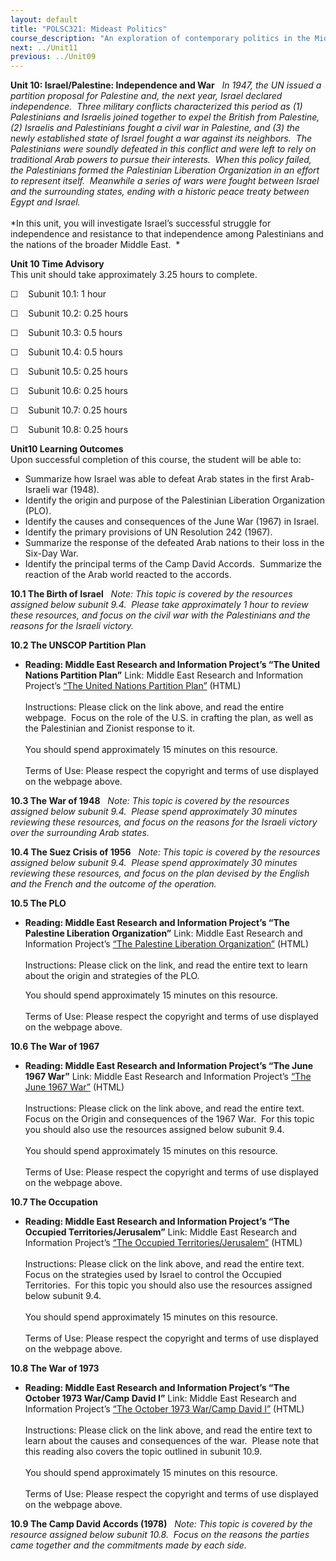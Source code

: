 ```yaml
---
layout: default
title: "POLSC321: Mideast Politics"
course_description: "An exploration of contemporary politics in the Middle East, examining the salient geographical, historical, and religious features of the area. Analyzes the role of political elites, the Arab-Israeli conflict, gender politics, and factors that have inhibited the growth of democracy."
next: ../Unit11
previous: ../Unit09
---
```

**Unit 10: Israel/Palestine: Independence and War** <span
id="10"></span> 
*In 1947, the UN issued a partition proposal for Palestine and, the next
year, Israel declared independence.  Three military conflicts
characterized this period as (1) Palestinians and Israelis joined
together to expel the British from Palestine, (2) Israelis and
Palestinians fought a civil war in Palestine, and (3) the newly
established state of Israel fought a war against its neighbors.  The
Palestinians were soundly defeated in this conflict and were left to
rely on traditional Arab powers to pursue their interests.  When this
policy failed, the Palestinians formed the Palestinian Liberation
Organization in an effort to represent itself.  Meanwhile a series of
wars were fought between Israel and the surrounding states, ending with
a historic peace treaty between Egypt and Israel.*  
    
 *In this unit, you will investigate Israel’s successful struggle for
independence and resistance to that independence among Palestinians and
the nations of the broader Middle East.  *

**Unit 10 Time Advisory**  
This unit should take approximately 3.25 hours to complete.  
  
 ☐    Subunit 10.1: 1 hour  
  
 ☐    Subunit 10.2: 0.25 hours  
  
 ☐    Subunit 10.3: 0.5 hours  
  
 ☐    Subunit 10.4: 0.5 hours  
  
 ☐    Subunit 10.5: 0.25 hours  
  
 ☐    Subunit 10.6: 0.25 hours  
  
 ☐    Subunit 10.7: 0.25 hours  
  
 ☐    Subunit 10.8: 0.25 hours

**Unit10 Learning Outcomes**  
Upon successful completion of this course, the student will be able
to:  
-   Summarize how Israel was able to defeat Arab states in the first
    Arab-Israeli war (1948).
-   Identify the origin and purpose of the Palestinian Liberation
    Organization (PLO).
-   Identify the causes and consequences of the June War (1967) in
    Israel.
-   Identify the primary provisions of UN Resolution 242 (1967).
-   Summarize the response of the defeated Arab nations to their loss in
    the Six-Day War.
-   Identify the principal terms of the Camp David Accords.  Summarize
    the reaction of the Arab world reacted to the accords.

**10.1 The Birth of Israel** <span id="10.1"></span> 
*Note: This topic is covered by the resources assigned below subunit
9.4.  Please take approximately 1 hour to review these resources, and
focus on the civil war with the Palestinians and the reasons for the
Israeli victory.*

**10.2 The UNSCOP Partition Plan** <span id="10.2"></span> 
-   **Reading: Middle East Research and Information Project’s “The
    United Nations Partition Plan”**
    Link: Middle East Research and Information Project’s [“The United
    Nations Partition
    Plan”](http://www.merip.org/palestine-israel_primer/un-partition-plan-pal-isr.html)
    (HTML)  
        
     Instructions: Please click on the link above, and read the entire
    webpage.  Focus on the role of the U.S. in crafting the plan, as
    well as the Palestinian and Zionist response to it.  
        
     You should spend approximately 15 minutes on this resource.  
        
     Terms of Use: Please respect the copyright and terms of use
    displayed on the webpage above.

**10.3 The War of 1948** <span id="10.3"></span> 
*Note: This topic is covered by the resources assigned below subunit
9.4.  Please spend approximately 30 minutes reviewing these resources,
and focus on the reasons for the Israeli victory over the surrounding
Arab states.*

**10.4 The Suez Crisis of 1956** <span id="10.4"></span> 
*Note: This topic is covered by the resources assigned below subunit
9.4.  Please spend approximately 30 minutes reviewing these resources,
and focus on the plan devised by the English and the French and the
outcome of the operation.*

**10.5 The PLO** <span id="10.5"></span> 
-   **Reading: Middle East Research and Information Project’s “The
    Palestine Liberation Organization”**
    Link: Middle East Research and Information Project’s [“The Palestine
    Liberation
    Organization”](http://www.merip.org/palestine-israel_primer/plo-un242-pal-isr-primer.html)
    (HTML)  
        
     Instructions: Please click on the link, and read the entire text to
    learn about the origin and strategies of the PLO.  
      
     You should spend approximately 15 minutes on this resource.  
        
     Terms of Use: Please respect the copyright and terms of use
    displayed on the webpage above.

**10.6 The War of 1967** <span id="10.6"></span> 
-   **Reading: Middle East Research and Information Project’s “The June
    1967 War”**
    Link: Middle East Research and Information Project’s [“The June 1967
    War”](http://www.merip.org/palestine-israel_primer/67-war-pal-isr-primer.html)
    (HTML)  
        
     Instructions: Please click on the link above, and read the entire
    text.  Focus on the Origin and consequences of the 1967 War.  For
    this topic you should also use the resources assigned below subunit
    9.4.  
        
     You should spend approximately 15 minutes on this resource.  
        
     Terms of Use: Please respect the copyright and terms of use
    displayed on the webpage above.

**10.7 The Occupation** <span id="10.7"></span> 
-   **Reading: Middle East Research and Information Project’s “The
    Occupied Territories/Jerusalem”**
    Link: Middle East Research and Information Project’s [“The Occupied
    Territories/Jerusalem”](http://www.merip.org/palestine-israel_primer/occupied-terr-jeru-pal-isr.html)
    (HTML)  
        
     Instructions: Please click on the link above, and read the entire
    text.  Focus on the strategies used by Israel to control the
    Occupied Territories.  For this topic you should also use the
    resources assigned below subunit 9.4.  
        
     You should spend approximately 15 minutes on this resource.  
        
     Terms of Use: Please respect the copyright and terms of use
    displayed on the webpage above.

**10.8 The War of 1973** <span id="10.8"></span> 
-   **Reading: Middle East Research and Information Project’s “The
    October 1973 War/Camp David I”**
    Link: Middle East Research and Information Project’s [“The October
    1973 War/Camp David
    I”](http://www.merip.org/october-1973-war-camp-david-i) (HTML)  
        
     Instructions: Please click on the link above, and read the entire
    text to learn about the causes and consequences of the war.  Please
    note that this reading also covers the topic outlined in subunit
    10.9.  
        
     You should spend approximately 15 minutes on this resource.  
        
     Terms of Use: Please respect the copyright and terms of use
    displayed on the webpage above.

**10.9 The Camp David Accords (1978)** <span id="10.9"></span> 
*Note: This topic is covered by the resource assigned below subunit
10.8.  Focus on the reasons the parties came together and the
commitments made by each side.*


